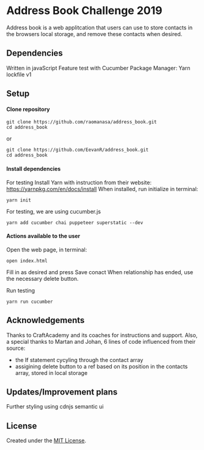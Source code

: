 # Address Book Challenge 2019
Address book is a web applitcation that users can use to store contacts in the browsers local storage, and remove these contacts when desired. 

## Dependencies
Written in javaScript
Feature test with Cucumber 
Package Manager: Yarn lockfile v1

## Setup
#### Clone repository
```
git clone https://github.com/raomanasa/address_book.git
cd address_book
```
or
```
git clone https://github.com/EevanR/address_book.git
cd address_book
```

#### Install dependencies
For testing
Install Yarn with instruction from their website:
https://yarnpkg.com/en/docs/install
When installed, run initialize in terminal:
```
yarn init
```
For testing, we are using cucumber.js
```
yarn add cucumber chai puppeteer superstatic --dev
```

#### Actions available to the user

Open the web page, in terminal:
```
open index.html
```
Fill in as desired and press Save conact
When relationship has ended, use the necessary delete button.

Run testing
```
yarn run cucumber
```

## Acknowledgements
Thanks to CraftAcademy and its coaches for instructions and support.
Also, a special thanks to Martan and Johan, 6 lines of code influenced from their source: 
- the If statement cycyling through the contact array
- assigining delete button to a ref based on its position in the contacts array, stored in local storage

## Updates/Improvement plans
Further styling using cdnjs semantic ui

## License
Created under the <a href="https://en.wikipedia.org/wiki/MIT_License">MIT License</a>.
